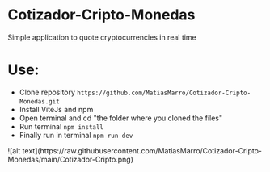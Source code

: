 # Cotizador-Cripto-Monedas
Simple application to quote cryptocurrencies in real time
<h1>Use:</h1>
<ul>
  <li>Clone repository <code>https://github.com/MatiasMarro/Cotizador-Cripto-Monedas.git</code></li>
  <li>Install ViteJs and npm </li>
  <li>Open terminal and cd  "the folder where you cloned the files"</li>
  <li>Run terminal <code>npm install</code></li>
  <li>Finally run in terminal <code>npm run dev</code></li>
</ul>
![alt text](https://raw.githubusercontent.com/MatiasMarro/Cotizador-Cripto-Monedas/main/Cotizador-Cripto.png)
